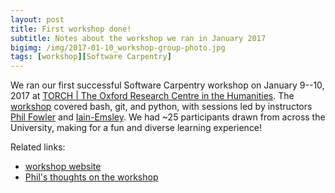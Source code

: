```yaml
---
layout: post
title: First workshop done!
subtitle: Notes about the workshop we ran in January 2017
bigimg: /img/2017-01-10_workshop-group-photo.jpg
tags: [workshop][Software Carpentry]
---
```


We ran our first successful Software Carpentry workshop on January
9--10, 2017 at [TORCH | The Oxford Research Centre in the
Humanities](http://torch.ox.ac.uk/). The
[workshop](https://rroxford.github.io/2017-01-09-oxford/) covered
bash, git, and python, with sessions led by instructors <a
href="../../phil-fowler">Phil Fowler</a> and <a
href="../../iain-emsley">Iain-Emsley</a>. We had ~25 participants
drawn from across the University, making for a fun and diverse
learning experience!

Related links:

- [workshop website](https://rroxford.github.io/2017-01-09-oxford/)
- [Phil's thoughts on the workshop](http://fowlerlab.org/2017/01/12/5062/)
